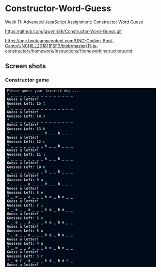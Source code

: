 # Constructor-Word-Guess
Week 11: Advanced JavaScript Assignment: Constructor Word Guess

https://github.com/jgwynn36/Constructor-Word-Guess.git

https://unc.bootcampcontent.com/UNC-Coding-Boot-Camp/UNCHILL201811FSF3/blob/master/11-js-constructors/homework/Instructions/HomeworkInstructions.md

## Screen shots

### Constructor game 
![Screenshot](./Screen_Shot_Constructor.png)
